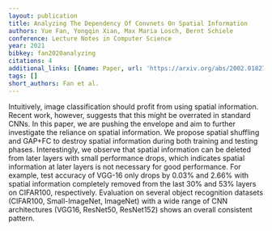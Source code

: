 ```yaml
---
layout: publication
title: Analyzing The Dependency Of Convnets On Spatial Information
authors: Yue Fan, Yongqin Xian, Max Maria Losch, Bernt Schiele
conference: Lecture Notes in Computer Science
year: 2021
bibkey: fan2020analyzing
citations: 4
additional_links: [{name: Paper, url: 'https://arxiv.org/abs/2002.01827'}]
tags: []
short_authors: Fan et al.
---
```

Intuitively, image classification should profit from using spatial
information. Recent work, however, suggests that this might be overrated in
standard CNNs. In this paper, we are pushing the envelope and aim to further
investigate the reliance on spatial information. We propose spatial shuffling
and GAP+FC to destroy spatial information during both training and testing
phases. Interestingly, we observe that spatial information can be deleted from
later layers with small performance drops, which indicates spatial information
at later layers is not necessary for good performance. For example, test
accuracy of VGG-16 only drops by 0.03% and 2.66% with spatial information
completely removed from the last 30% and 53% layers on CIFAR100, respectively.
Evaluation on several object recognition datasets (CIFAR100, Small-ImageNet,
ImageNet) with a wide range of CNN architectures (VGG16, ResNet50, ResNet152)
shows an overall consistent pattern.
